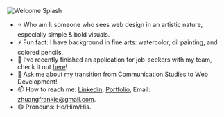 ![Welcome Splash](https://s3-us-west-1.amazonaws.com/frankiehliu.com/Frankie+H.+Liu+(1).png)
- :star: Who am I: someone who sees web design in an artistic nature, especially simple & bold visuals.
- ⚡ Fun fact: I have background in fine arts: watercolor, oil painting, and colored pencils.
- 🔭 I’ve recently finished an application for job-seekers with my team, check it out [here](http://54.183.118.152:3000/)!
- 💬 Ask me about my transition from Communication Studies to Web Development!
- 📫 How to reach me: [LinkedIn](https://www.linkedin.com/in/liufrankie/), [Portfolio](https://www.frankiehliu.com/), Email: zhuangfrankie@gmail.com.
- 😄 Pronouns: He/Him/His.
